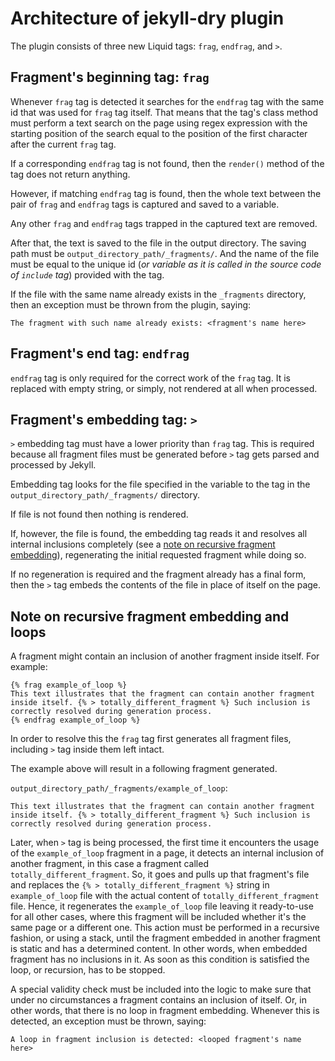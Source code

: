 # Architecture of jekyll-dry plugin

The plugin consists of three new Liquid tags: `frag`, `endfrag`, and `>`.

## Fragment's beginning tag: `frag`

Whenever `frag` tag is detected it searches for the `endfrag` tag with the same id that was used for `frag` tag itself. That means that the tag's class method must perform a text search on the page using regex expression with the starting position of the search equal to the position of the first character after the current `frag` tag.

If a corresponding `endfrag` tag is not found, then the `render()` method of the tag does not return anything.

However, if matching `endfrag` tag is found, then the whole text between the pair of `frag` and `endfrag` tags is captured and saved to a variable.

Any other `frag` and `endfrag` tags trapped in the captured text are removed.

After that, the text is saved to the file in the output directory. The saving path must be `output_directory_path/_fragments/`. And the name of the file must be equal to the unique id (*or variable as it is called in the source code of `include` tag*) provided with the tag.

If the file with the same name already exists in the `_fragments` directory, then an exception must be thrown from the plugin, saying:
```
The fragment with such name already exists: <fragment's name here>
```

## Fragment's end tag: `endfrag`

`endfrag` tag is only required for the correct work of the `frag` tag. It is replaced with empty string, or simply, not rendered at all when processed.

## Fragment's embedding tag: `>`

`>` embedding tag must have a lower priority than `frag` tag. This is required because all fragment files must be generated before `>` tag gets parsed and processed by Jekyll.

Embedding tag looks for the file specified in the variable to the tag in the `output_directory_path/_fragments/` directory.

If file is not found then nothing is rendered.

If, however, the file is found, the embedding tag reads it and resolves all internal inclusions completely (see a [note on recursive fragment embedding](#recursion)), regenerating the initial requested fragment while doing so.

If no regeneration is required and the fragment already has a final form, then the `>` tag embeds the contents of the file in place of itself on the page.

## <a name="recursion">Note on recursive fragment embedding and loops</a>

A fragment might contain an inclusion of another fragment inside itself. For example:
```
{% frag example_of_loop %}
This text illustrates that the fragment can contain another fragment
inside itself. {% > totally_different_fragment %} Such inclusion is
correctly resolved during generation process.
{% endfrag example_of_loop %}
```

In order to resolve this the `frag` tag first generates all fragment files, including `>` tag inside them left intact.

The example above will result in a following fragment generated.

`output_directory_path/_fragments/example_of_loop`:
```
This text illustrates that the fragment can contain another fragment
inside itself. {% > totally_different_fragment %} Such inclusion is
correctly resolved during generation process.
```

Later, when `>` tag is being processed, the first time it encounters the usage of the `example_of_loop` fragment in a page, it detects an internal inclusion of another fragment, in this case a fragment called `totally_different_fragment`. So, it goes and pulls up that fragment's file and replaces the `{% > totally_different_fragment %}` string in `example_of_loop` file with the actual content of `totally_different_fragment` file. Hence, it regenerates the `example_of_loop` file leaving it ready-to-use for all other cases, where this fragment will be included whether it's the same page or a different one. This action must be performed in a recursive fashion, or using a stack, until the fragment embedded in another fragment is static and has a determined content. In other words, when embedded fragment has no inclusions in it. As soon as this condition is satisfied the loop, or recursion, has to be stopped.

A special validity check must be included into the logic to make sure that under no circumstances a fragment contains an inclusion of itself. Or, in other words, that there is no loop in fragment embedding. Whenever this is detected, an exception must be thrown, saying:
```
A loop in fragment inclusion is detected: <looped fragment's name here>
```